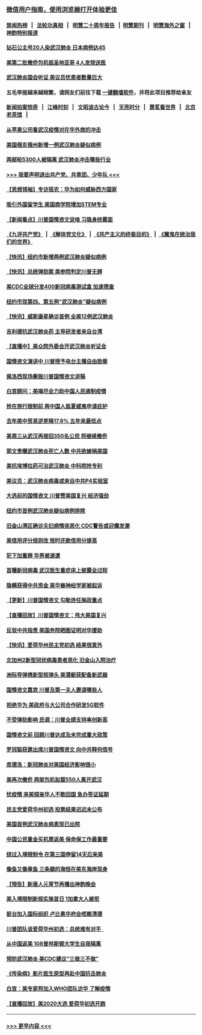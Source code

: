 ### [微信用户指南，使用浏览器打开体验更佳](https://github.com/gfw-breaker/banned-news1/blob/master/indexes/wechat-guide.md?t=0)
#### [禁闻热榜](热点新闻.md?t=0)  &nbsp;&nbsp;|&nbsp;&nbsp; [法轮功真相](https://github.com/gfw-breaker/truth/blob/master/README.md?t=0) &nbsp;&nbsp;|&nbsp;&nbsp; [明慧二十周年报告](https://github.com/gfw-breaker/mh-reports/blob/master/README.md?t=0) &nbsp;&nbsp;|&nbsp;&nbsp;[明慧期刊](https://github.com/gfw-breaker/mh-qikan) &nbsp;&nbsp;|&nbsp;&nbsp; [明慧海外之窗](https://github.com/gfw-breaker/mh-news/blob/master/README.md?t=0) &nbsp;&nbsp;|&nbsp;&nbsp; [神韵特别报道](https://github.com/gfw-breaker/mh-news/blob/master/shenyun.md?t=0)
#### [钻石公主号20人染武汉肺炎 日本病例达45](../pages/nsc412/n11847823.md?t=02061411) 
#### [美第二批撤侨包机抵圣地亚哥 4人发烧送医](../pages/nsc412/n11847923.md?t=02061411) 
#### [武汉肺炎国会听证 美议员忧患者数量巨大](../pages/nsc412/n11844851.md?t=02061411) 
#### 五毛举报越来越频繁，请网友们前往下载 [一键翻墙软件](https://github.com/gfw-breaker/ssr-accounts)，并将此项目推荐给亲友
#### [新闻拍案惊奇](https://github.com/gfw-breaker/banned-news1/blob/master/pages/link4.md) &nbsp;&nbsp;|&nbsp;&nbsp; [江峰时刻](https://github.com/gfw-breaker/banned-news1/blob/master/pages/link4.md) &nbsp;&nbsp;|&nbsp;&nbsp; [文昭谈古论今](https://github.com/gfw-breaker/banned-news1/blob/master/pages/link4.md) &nbsp;&nbsp;|&nbsp;&nbsp; [天亮时分](https://github.com/gfw-breaker/banned-news1/blob/master/pages/link4.md) &nbsp;&nbsp;|&nbsp;&nbsp; [萧茗看世界](https://github.com/gfw-breaker/banned-news1/blob/master/pages/link4.md) &nbsp;&nbsp;|&nbsp;&nbsp; [北京老茶馆](https://github.com/gfw-breaker/banned-news1/blob/master/pages/link4.md) &nbsp;&nbsp;|&nbsp;&nbsp; 
#### [从苹果公司看武汉疫情对在华外商的冲击](../pages/nsc412/n11847586.md?t=02061411) 
#### [美国俄亥俄州新增一例武汉肺炎疑似病例](../pages/nsc412/n11847714.md?t=02061411) 
#### [两邮轮5300人被隔离 武汉肺炎冲击哪些行业](../pages/nsc412/n11847456.md?t=02061411) 
#### [>>> 我要声明退出共产党、共青团、少年队 <<<](https://github.com/begood0513/goodnews/blob/master/quit/letter.md) 
#### [【思想领袖】专访班农：华为如何威胁西方国家](../pages/nsc412/n11847306.md?t=02061411) 
#### [吸引外国留学生 美国商学院增加STEM专业](../pages/nsc412/n11847417.md?t=02061411) 
#### [【新闻看点】川普国情咨文说啥 习隐身终露面](../pages/nsc412/n11847016.md?t=02061411) 
#### [《九评共产党》](https://github.com/begood0513/9ping.md/blob/master/README.md) &nbsp;|&nbsp; [《解体党文化》](../../../../jtdwh.md/blob/master/README.md)  &nbsp;|&nbsp; [《共产主义的终极目的》](../../../../gczydzjmd.md/blob/master/README.md) &nbsp;|&nbsp; [《魔鬼在统治我们的世界》](../../../../mgztzwmdsj.md/blob/master/README.md) 
#### [【快讯】纽约市新增两例武汉肺炎疑似病例](../pages/nsc412/n11847250.md?t=02061411) 
#### [【快讯】总统弹劾案 美参院判定川普无罪](../pages/nsc412/n11847316.md?t=02061411) 
#### [美CDC全球分发400新冠病毒测试盒 加速筛查](../pages/nsc412/n11847260.md?t=02061411) 
#### [纽约市现第四、第五例“武汉肺炎”疑似病例](../pages/nsc412/n11847332.md?t=02061411) 
#### [【快讯】威斯康星确诊首例 全美12例武汉肺炎](../pages/nsc412/n11847162.md?t=02061411) 
#### [吉利德抗武汉肺炎药 主导研发者来自台湾](../pages/nsc412/n11847064.md?t=02061411) 
#### [【直播中】美众院外委会开武汉肺炎听证会](../pages/nsc412/n11846727.md?t=02061411) 
#### [国情咨文演讲中 川普授予电台主播自由勋章](../pages/nsc412/n11846815.md?t=02061411) 
#### [佩洛西现场撕毁川普国情咨文讲稿](../pages/nsc412/n11846724.md?t=02061411) 
#### [白宫顾问：美竭尽全力助中国人民遏制疫情](../pages/nsc412/n11846756.md?t=02061411) 
#### [抢在旅行限制前 两中国人抵夏威夷申请庇护](../pages/nsc412/n11846866.md?t=02061411) 
#### [去年美中贸易逆差降17.6% 五年来最低点](../pages/nsc412/n11846755.md?t=02061411) 
#### [美周三从武汉再接回350名公民 将继续撤侨](../pages/nsc412/n11846705.md?t=02061411) 
#### [郭文贵曝武汉肺炎死亡人数 中共欲嫁祸美国](../pages/nsc412/n11846240.md?t=02061411) 
#### [美抗埃博拉药可治武汉肺炎 中科院抢专利](../pages/nsc412/n11846409.md?t=02061411) 
#### [美议员：武汉肺炎病毒或来自中共P4实验室](../pages/nsc412/n11846043.md?t=02061411) 
#### [大选前的国情咨文 川普赞美国复兴 经济强劲](../pages/nsc412/n11845526.md?t=02061411) 
#### [纽约市首例武汉肺炎疑似病例排除](../pages/nsc412/n11844989.md?t=02061411) 
#### [旧金山湾区确诊夫妇病情突恶化 CDC警告或迎爆发潮](../pages/nsc412/n11845730.md?t=02061411) 
#### [美信用评分规则改  按时还款信用分提高](../pages/nsc412/n11845488.md?t=02061411) 
#### [犯下加重罪 华男被速遣](../pages/nsc412/n11845476.md?t=02061411) 
#### [首曝新冠病毒 武汉医生重症床上披露全过程](../pages/nsc412/n11845150.md?t=02061411) 
#### [隐瞒获得中共资金 美华裔神经学家被起诉](../pages/nsc412/n11844879.md?t=02061411) 
#### [【更新】川普国情咨文 勾勒连任施政重点](../pages/nsc412/n11845223.md?t=02061411) 
#### [【直播回放】川普国情咨文：伟大美国复兴](../pages/nsc412/n11842079.md?t=02061411) 
#### [反驳中共指责 美国务院晒图证明对华援助](../pages/nsc412/n11844859.md?t=02061411) 
#### [【快讯】爱荷华州民主党初选 结果很意外](../pages/nsc412/n11844878.md?t=02061411) 
#### [北加州2新型冠状病毒患者恶化 旧金山入院治疗](../pages/nsc412/n11844842.md?t=02061411) 
#### [洲际导弹携新型核弹头 美潜艇获配备新武器](../pages/nsc412/n11844680.md?t=02061411) 
#### [国情咨文嘉宾 川普及第一夫人邀请哪些人](../pages/nsc412/n11844712.md?t=02061411) 
#### [拒绝华为 美政府与大公司合作研发5G软件](../pages/nsc412/n11844625.md?t=02061411) 
#### [不受弹劾影响 民调：川普业绩支持率创新高](../pages/nsc412/n11844622.md?t=02061411) 
#### [国情咨文前 回顾川普达成及未完成重大政策](../pages/nsc412/n11844581.md?t=02061411) 
#### [罗冠聪获邀出席川普国情咨文 向中共释何信号](../pages/nsc412/n11844355.md?t=02061411) 
#### [库德洛：新冠肺炎对美国经济影响很小](../pages/nsc412/n11844418.md?t=02061411) 
#### [美再次撤侨 两架包机拟载550人离开武汉](../pages/nsc412/n11844407.md?t=02061411) 
#### [忧疫情 来美探亲华人不敢回国 急办签证延期](../pages/nsc412/n11843344.md?t=02061411) 
#### [民主党爱荷华州初选 投票结果迟迟未公布](../pages/nsc412/n11844207.md?t=02061411) 
#### [美国首例武汉肺炎病患现已出院](../pages/nsc412/n11842740.md?t=02061411) 
#### [中国公民重金买机票返美 保命保工作最重要](../pages/nsc412/n11843282.md?t=02061411) 
#### [绕过入境限制令  在第三国停留14天后来美](../pages/nsc412/n11843341.md?t=02061411) 
#### [像鱼又像章鱼 三条腿的海怪在美东海岸现身](../pages/nsc412/n11843092.md?t=02061411) 
#### [【预告】新唐人元宵节再播出神韵晚会](../pages/nsc412/n11843192.md?t=02061411) 
#### [美入境限制新规实施首日 1加拿大人被拒](../pages/nsc412/n11843058.md?t=02061411) 
#### [挺台加入国际组织 卢比奥华府会唔赖清德](../pages/nsc412/n11843023.md?t=02061411) 
#### [川普团队谈爱荷华州初选：总统难有对手  ](../pages/nsc412/n11842867.md?t=02061411) 
#### [从中国返美 108普林斯顿大学生自我隔离](../pages/nsc412/n11842714.md?t=02061411) 
#### [预防武汉肺炎 美CDC建议“三做三不做”](../pages/nsc412/n11842700.md?t=02061411) 
#### [《传染病》影片医生原型再赴中国抗击肺炎](../pages/nsc412/n11842626.md?t=02061411) 
#### [白宫：美专家将加入WHO团队访华 了解疫情](../pages/nsc412/n11842198.md?t=02061411) 
#### [【直播回放】美2020大选 爱荷华初选开跑](../pages/nsc412/n11841820.md?t=02061411) 

----
#### [ >>> 更早内容 <<< ](../indexes/nsc412-earlier.md)
